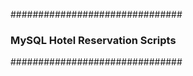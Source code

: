 ###############################
### MySQL Hotel Reservation Scripts
###############################
